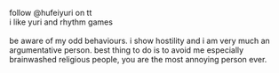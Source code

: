 follow @hufeiyuri on tt<br>i like yuri and rhythm games<br><br>be aware of my odd behaviours. i show hostility and i am very much an argumentative person. best thing to do is to avoid me especially brainwashed religious people, you are the most annoying person ever. 
